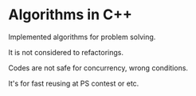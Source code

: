 # Algorithms in C++

Implemented algorithms for problem solving.

It is not considered to refactorings.

Codes are not safe for concurrency, wrong conditions.

It's for fast reusing at PS contest or etc.